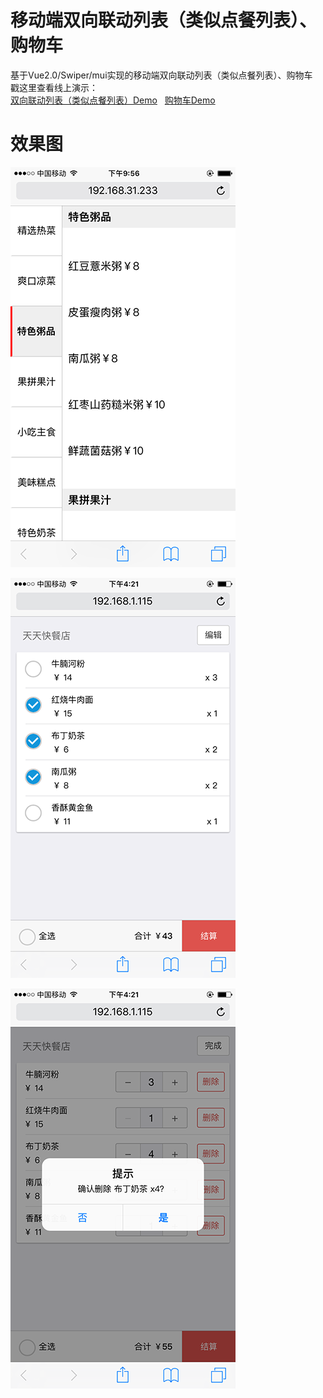 # 移动端双向联动列表（类似点餐列表）、购物车  
基于Vue2.0/Swiper/mui实现的移动端双向联动列表（类似点餐列表）、购物车  
戳这里查看线上演示：  
[双向联动列表（类似点餐列表）Demo](http://s.caozhuo.net/gl/goodslist.html)  
[购物车Demo](http://s.caozhuo.net/gl/goodscart.html)  
# 效果图  
![Demo](https://raw.githubusercontent.com/inJonathan/imagestore/master/IMG_0737.PNG)  


![Demo](https://raw.githubusercontent.com/inJonathan/imagestore/master/IMG_0739.PNG)  


![Demo](https://raw.githubusercontent.com/inJonathan/imagestore/master/IMG_0740.PNG)
